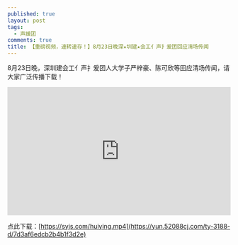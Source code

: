 ```yaml
---
published: true
layout: post
tags:
  - 声援团
comments: true
title: 【重磅视频，速转速存！】8月23日晚深★圳建★会工亻声扌爰团回应清场传闻
---
```


8月23日晚，深圳建会工亻声扌爰团人大学子严梓豪、陈可欣等回应清场传闻，请大家广泛传播下载！

<div style="width:100%;height:0px;position:relative;padding-bottom:57.500%;"><iframe src="https://yun.52088cj.com/ty-3188-h5/7d3af6edcb2b4b1f3d2e" frameborder="0" width="100%" height="100%" allowfullscreen style="width:100%;height:100%;position:absolute;left:0px;top:0px;overflow:hidden;"></iframe></div>

点此下载：[https://syjs.com/huiying.mp4](https://yun.52088cj.com/ty-3188-d/7d3af6edcb2b4b1f3d2e)
